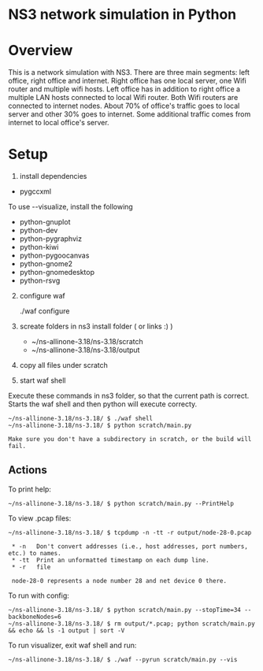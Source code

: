 NS3 network simulation in Python
================================

Overview
========

This is a network simulation with NS3. There are three main segments: left office, right office and internet. 
Right office has one local server, one Wifi router and multiple wifi hosts.
Left office has in addition to right office a multiple LAN hosts connected to local Wifi router.
Both Wifi routers are connected to internet nodes.
About 70% of office's traffic goes to local server and other 30% goes to internet.
Some additional traffic comes from internet to local office's server.

Setup
=====

1) install dependencies
* pygccxml
	
To use --visualize, install the following
* python-gnuplot
* python-dev
* python-pygraphviz
* python-kiwi
* python-pygoocanvas
* python-gnome2
* python-gnomedesktop
* python-rsvg

2) configure waf

	./waf configure

3) screate folders in ns3 install folder ( or links :) )

	* ~/ns-allinone-3.18/ns-3.18/scratch
	* ~/ns-allinone-3.18/ns-3.18/output

4) copy all files under scratch

5) start waf shell	

Execute these commands in ns3 folder, so that the current path is correct.
Starts the waf shell and then python will execute correcty.

	~/ns-allinone-3.18/ns-3.18/ $ ./waf shell
	~/ns-allinone-3.18/ns-3.18/ $ python scratch/main.py

	Make sure you don't have a subdirectory in scratch, or the build will fail.

Actions
-------

To print help:

	~/ns-allinone-3.18/ns-3.18/ $ python scratch/main.py --PrintHelp

To view .pcap files:

	~/ns-allinone-3.18/ns-3.18/ $ tcpdump -n -tt -r output/node-28-0.pcap

	 * -n	Don't convert addresses (i.e., host addresses, port numbers, etc.) to names.
	 * -tt	Print an unformatted timestamp on each dump line.
	 * -r	file

	 node-28-0 represents a node number 28 and net device 0 there.

To run with config:

	~/ns-allinone-3.18/ns-3.18/ $ python scratch/main.py --stopTime=34 --backboneNodes=6
	~/ns-allinone-3.18/ns-3.18/ $ rm output/*.pcap; python scratch/main.py && echo && ls -1 output | sort -V

To run visualizer, exit waf shell and run:

	~/ns-allinone-3.18/ns-3.18/ $ ./waf --pyrun scratch/main.py --vis
